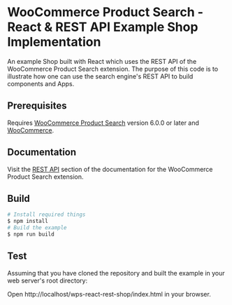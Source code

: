 # WooCommerce Product Search - React & REST API Example Shop Implementation

An example Shop built with React which uses the REST API of the WooCommerce Product Search extension. The purpose of this code is to illustrate how one can use the search engine's REST API to build components and Apps.

## Prerequisites

Requires [WooCommerce Product Search](https://woocommerce.com/products/woocommerce-product-search/) version 6.0.0 or later and [WooCommerce](https://wordpress.org/plugins/woocommerce/).

## Documentation

Visit the [REST API](https://woocommerce.com/document/woocommerce-product-search/api/rest/) section of the documentation for the WooCommerce Product Search extension.

## Build

```bash
# Install required things
$ npm install
# Build the example
$ npm run build
```

## Test

Assuming that you have cloned the repository and built the example in your web server's root directory:

Open http://localhost/wps-react-rest-shop/index.html in your browser.
